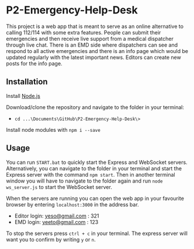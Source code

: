 # P2-Emergency-Help-Desk
This project is a web app that is meant to serve as an online alternative to calling 112/114 with some extra features. People can submit their emergencies and then receive live support from a medical dispatcher through live chat. There is an EMD side where dispatchers can see and respond to all active emergencies and there is an info page which would be updated regularly with the latest important news. Editors can create new posts for the info page.

## Installation
Install [Node.js](https://nodejs.org/en/)

Download/clone the repository and navigate to the folder in your terminal: 
-  `cd ...\Documents\GitHub\P2-Emergency-Help-Desk\>`

Install node modules with `npm i --save`

## Usage
You can run `START.bat` to quickly start the Express and WebSocket servers. Alternatively, you can navigate to the folder in your terminal and start the Express server with the command `npm start`. Then in another terminal window you will have to navigate to the folder again and run `node ws_server.js` to start the WebSocket server.

When the servers are running you can open the web app in your favourite browser by entering `localhost:3000` in the address bar.

- Editor login: yeso@gmail.com : 321
- EMD login: yeeto@gmail.com : 123

To stop the servers press `ctrl + c` in your terminal. The express server will want you to confirm by writing `y` or `n`.

<!--
To do:
- Noget pagination ved x antal posts
- At kunne lade være med at uploade pdf sådan at man får en mere blank post
- Editor dashboard skal have en guide til brug af siden
- PDF viser ikke i ny post
-->


<!--
Done:
- error_message(flash) for login-siden fungerer ikke og logout flash-message dur ikke
- Fixe tal efter man har søgt
- Creator of post skal være brugeren login og ikke bare admin.
- Kommentarer skal fjernes
- Under edit-post, skal man også kunne ændre fileupload + author.
- Man skal kunne uploade pdf i fileupload.
- Searchbar i posts
- hvis man ikke uploader et billede skal der komme et stock image op i stedet
- Den skal kunne gemme input-data på create post og edit post hvis man får input-fejl
- Fixe sådan at hvis man ikke uploader en pdf-fil skal den ikke sige "Cannot get pdf file"
- Fixe navbar generelt med hvad der skal vises og hvad der skal smides ud
- Post sidebar uden jquery
- I view/default/index.handlebars er der javascript kode til search bar som skal flyttes
- Fixe logout ved all posts og create post
- Fixe shitty footer css
- Sortering af all posts (mangler kun time submitted)
- Popup med "are you sure you want to delete post"
-->
